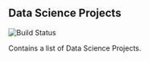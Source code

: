 ## Data Science Projects 

![Build Status](https://travis-ci.org/joemccann/dillinger.svg?branch=master)

Contains a list of Data Science Projects.


